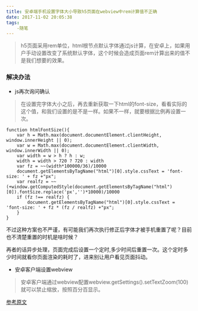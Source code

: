 ```yaml
---
title: 安卓端手机设置字体大小导致h5页面在webview中rem计算值不正确
date: 2017-11-02 20:05:38
tags:
	-随笔
---
```

> h5页面采用rem单位，html根节点默认字体通过js计算，在安卓上，如果用户手动设置改变了系统默认字体，这个时候会造成页面rem计算出来的值不是我们想要的效果。

### 解决办法
- js再次询问确认
> 在设置完字体大小之后，再去重新获取一下html的font-size，看看实际的这个值，和我们设置的是不是一样。如果不一样，就要根据比例再设置一次。
<!-- more -->
```
function htmlFontSize(){
    var h = Math.max(document.documentElement.clientHeight, window.innerHeight || 0);
    var w = Math.max(document.documentElement.clientWidth, window.innerWidth || 0);
    var width = w > h ? h : w;
    width = width > 720 ? 720 : width
    var fz = ~~(width*100000/36)/10000
    document.getElementsByTagName("html")[0].style.cssText = 'font-size: ' + fz +"px";
    var realfz = ~~(+window.getComputedStyle(document.getElementsByTagName("html")[0]).fontSize.replace('px','')*10000)/10000
    if (fz !== realfz) {
        document.getElementsByTagName("html")[0].style.cssText = 'font-size: ' + fz * (fz / realfz) +"px";
    }
}
```

不过这种方案也不严谨，有可能我们再次执行修正后字体才被手机重置了呢？目前也不清楚重置的时机是啥时候？

再者的话异步处理，页面完成后设置一个定时,多少时间后重置一次。这个定时多少时间就看你页面渲染的耗时了，进来别让用户看见页面抖动。


- 安卓客户端设置webview
> 安卓客户端通过webview配置webview.getSettings().setTextZoom(100)就可以禁止缩放，按照百分百显示。

[参考原文](http://blog.csdn.net/fungleo/article/details/73309396)